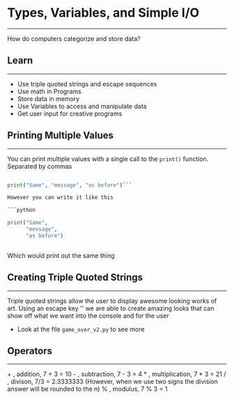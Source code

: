 # Types, Variables, and Simple I/O
---

How do computers categorize and store data? 

## Learn
---
* Use triple quoted strings and escape sequences
* Use math in Programs
* Store data in memory
* Use Variables to access and manipulate data
* Get user input for creative programs


## __Printing Multiple Values__
---

You can print multiple values with a single call to the `print()` function. Separated by commas

```python

print("Same", "message", "as before")```

However you can write it like this

```python

print("Same",
	  "message",
	  "as before")
	  
```
	  
Which would print out the same thing

## __Creating Triple Quoted Strings__
---

Triple quoted strings allow the user to display awesome looking works of art. Using an escape key '\' we are
able to create amazing looks that can show off what we want into the console and for the user

* Look at the file `game_over_v2.py` to see more


## __Operators__
---

\+ , addition, 7 + 3 = 10
\- , subtraction, 7 - 3 = 4
\* , multiplication, 7 \* 3 = 21
\/ , divison, 7/3 = 2.3333333 (However, when we use two signs the division answer will be rounded to the n)
% , modulus, 7 % 3 = 1


